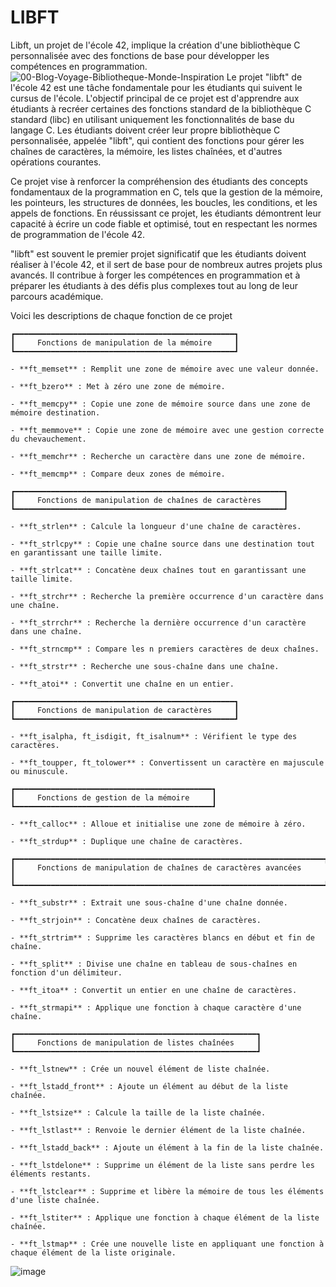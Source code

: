 # LIBFT
Libft, un projet de l'école 42, implique la création d'une bibliothèque C personnalisée avec des fonctions de base pour développer les compétences en programmation.
![00-Blog-Voyage-Bibliotheque-Monde-Inspiration](https://github.com/Kurama77190/LIBFT/assets/141369136/28807010-3130-4069-9ffe-e57bd8fb0cd5)
Le projet "libft" de l'école 42 est une tâche fondamentale pour les étudiants qui suivent le cursus de l'école. L'objectif principal de ce projet est d'apprendre aux étudiants à recréer certaines des fonctions standard de la bibliothèque C standard (libc) en utilisant uniquement les fonctionnalités de base du langage C. Les étudiants doivent créer leur propre bibliothèque C personnalisée, appelée "libft", qui contient des fonctions pour gérer les chaînes de caractères, la mémoire, les listes chaînées, et d'autres opérations courantes.

Ce projet vise à renforcer la compréhension des étudiants des concepts fondamentaux de la programmation en C, tels que la gestion de la mémoire, les pointeurs, les structures de données, les boucles, les conditions, et les appels de fonctions. En réussissant ce projet, les étudiants démontrent leur capacité à écrire un code fiable et optimisé, tout en respectant les normes de programmation de l'école 42.

"libft" est souvent le premier projet significatif que les étudiants doivent réaliser à l'école 42, et il sert de base pour de nombreux autres projets plus avancés. Il contribue à forger les compétences en programmation et à préparer les étudiants à des défis plus complexes tout au long de leur parcours académique.

Voici les descriptions de chaque fonction de ce projet
```
┏━━━━━━━━━━━━━━━━━━━━━━━━━━━━━━━━━━━━━━━━━━━━━━━━━┓
┃     Fonctions de manipulation de la mémoire     ┃
┗━━━━━━━━━━━━━━━━━━━━━━━━━━━━━━━━━━━━━━━━━━━━━━━━━┛

- **ft_memset** : Remplit une zone de mémoire avec une valeur donnée.

- **ft_bzero** : Met à zéro une zone de mémoire.

- **ft_memcpy** : Copie une zone de mémoire source dans une zone de mémoire destination.

- **ft_memmove** : Copie une zone de mémoire avec une gestion correcte du chevauchement.

- **ft_memchr** : Recherche un caractère dans une zone de mémoire.

- **ft_memcmp** : Compare deux zones de mémoire.

┏━━━━━━━━━━━━━━━━━━━━━━━━━━━━━━━━━━━━━━━━━━━━━━━━━━━━━━━━━━━━┓
┃     Fonctions de manipulation de chaînes de caractères     ┃
┗━━━━━━━━━━━━━━━━━━━━━━━━━━━━━━━━━━━━━━━━━━━━━━━━━━━━━━━━━━━━┛

- **ft_strlen** : Calcule la longueur d'une chaîne de caractères.

- **ft_strlcpy** : Copie une chaîne source dans une destination tout en garantissant une taille limite.

- **ft_strlcat** : Concatène deux chaînes tout en garantissant une taille limite.

- **ft_strchr** : Recherche la première occurrence d'un caractère dans une chaîne.

- **ft_strrchr** : Recherche la dernière occurrence d'un caractère dans une chaîne.

- **ft_strncmp** : Compare les n premiers caractères de deux chaînes.

- **ft_strstr** : Recherche une sous-chaîne dans une chaîne.

- **ft_atoi** : Convertit une chaîne en un entier.

┏━━━━━━━━━━━━━━━━━━━━━━━━━━━━━━━━━━━━━━━━━━━━━━━━━┓
┃     Fonctions de manipulation de caractères     ┃
┗━━━━━━━━━━━━━━━━━━━━━━━━━━━━━━━━━━━━━━━━━━━━━━━━━┛

- **ft_isalpha, ft_isdigit, ft_isalnum** : Vérifient le type des caractères.

- **ft_toupper, ft_tolower** : Convertissent un caractère en majuscule ou minuscule.

┏━━━━━━━━━━━━━━━━━━━━━━━━━━━━━━━━━━━━━━━━━━━━┓
┃     Fonctions de gestion de la mémoire     ┃
┗━━━━━━━━━━━━━━━━━━━━━━━━━━━━━━━━━━━━━━━━━━━━┛

- **ft_calloc** : Alloue et initialise une zone de mémoire à zéro.

- **ft_strdup** : Duplique une chaîne de caractères.

┏━━━━━━━━━━━━━━━━━━━━━━━━━━━━━━━━━━━━━━━━━━━━━━━━━━━━━━━━━━━━━━━━━━━━━┓
┃     Fonctions de manipulation de chaînes de caractères avancées     ┃
┗━━━━━━━━━━━━━━━━━━━━━━━━━━━━━━━━━━━━━━━━━━━━━━━━━━━━━━━━━━━━━━━━━━━━━┛

- **ft_substr** : Extrait une sous-chaîne d'une chaîne donnée.

- **ft_strjoin** : Concatène deux chaînes de caractères.

- **ft_strtrim** : Supprime les caractères blancs en début et fin de chaîne.

- **ft_split** : Divise une chaîne en tableau de sous-chaînes en fonction d'un délimiteur.

- **ft_itoa** : Convertit un entier en une chaîne de caractères.

- **ft_strmapi** : Applique une fonction à chaque caractère d'une chaîne.

┏━━━━━━━━━━━━━━━━━━━━━━━━━━━━━━━━━━━━━━━━━━━━━━━━━━━━━━┓
┃     Fonctions de manipulation de listes chaînées     ┃
┗━━━━━━━━━━━━━━━━━━━━━━━━━━━━━━━━━━━━━━━━━━━━━━━━━━━━━━┛

- **ft_lstnew** : Crée un nouvel élément de liste chaînée.

- **ft_lstadd_front** : Ajoute un élément au début de la liste chaînée.

- **ft_lstsize** : Calcule la taille de la liste chaînée.

- **ft_lstlast** : Renvoie le dernier élément de la liste chaînée.

- **ft_lstadd_back** : Ajoute un élément à la fin de la liste chaînée.

- **ft_lstdelone** : Supprime un élément de la liste sans perdre les éléments restants.

- **ft_lstclear** : Supprime et libère la mémoire de tous les éléments d'une liste chaînée.

- **ft_lstiter** : Applique une fonction à chaque élément de la liste chaînée.

- **ft_lstmap** : Crée une nouvelle liste en appliquant une fonction à chaque élément de la liste originale.
```
![image](https://github.com/Kurama77190/LIBFT/assets/141369136/99c35cdc-5b1e-4d0c-8770-25862bbbdff7)
